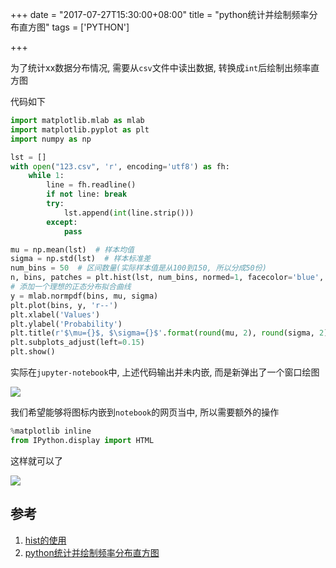 +++
date = "2017-07-27T15:30:00+08:00"
title = "python统计并绘制频率分布直方图"
tags = ['PYTHON']

+++

为了统计xx数据分布情况, 需要从`csv`文件中读出数据, 转换成`int`后绘制出频率直方图

代码如下

```python
import matplotlib.mlab as mlab
import matplotlib.pyplot as plt
import numpy as np

lst = []
with open("123.csv", 'r', encoding='utf8') as fh:
    while 1:
        line = fh.readline()
        if not line: break
        try:
            lst.append(int(line.strip()))
        except:
            pass

mu = np.mean(lst)  # 样本均值
sigma = np.std(lst)  # 样本标准差
num_bins = 50  # 区间数量(实际样本值是从100到150, 所以分成50份)
n, bins, patches = plt.hist(lst, num_bins, normed=1, facecolor='blue', alpha=0.5)
# 添加一个理想的正态分布拟合曲线
y = mlab.normpdf(bins, mu, sigma)
plt.plot(bins, y, 'r--')
plt.xlabel('Values')
plt.ylabel('Probability')
plt.title(r'$\mu={}$, $\sigma={}$'.format(round(mu, 2), round(sigma, 2)))
plt.subplots_adjust(left=0.15)
plt.show()

```

实际在`jupyter-notebook`中, 上述代码输出并未内嵌, 而是新弹出了一个窗口绘图

![](~/15-43-38.jpg)

我们希望能够将图标内嵌到`notebook`的网页当中, 所以需要额外的操作

```python
%matplotlib inline
from IPython.display import HTML
```

这样就可以了

![](~/15-44-12.jpg)



## 参考

1. [hist的使用](http://blog.csdn.net/u013571243/article/details/48998619)
2. [python统计并绘制频率分布直方图](http://blog.csdn.net/baidu_31508279/article/details/52329688)

